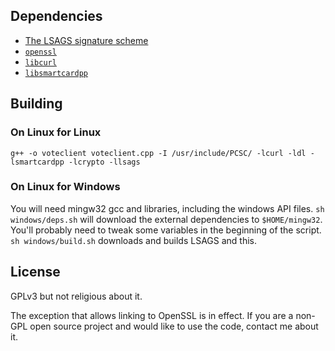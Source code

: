 Dependencies
------------

- [The LSAGS signature scheme](https://github.com/andres-erbsen/LSAGS)
- [`openssl`](https://www.openssl.org/)
- [`libcurl`](http://curl.haxx.se/libcurl/)
- [`libsmartcardpp`](https://code.google.com/p/esteid/downloads/list?can=2&q=smartcardpp&colspec=Filename+Summary+Uploaded+ReleaseDate+Size+DownloadCount)

Building
--------

### On Linux for Linux

    g++ -o voteclient voteclient.cpp -I /usr/include/PCSC/ -lcurl -ldl -lsmartcardpp -lcrypto -llsags

### On Linux for Windows

You will need mingw32 gcc and libraries, including the windows API files.
`sh windows/deps.sh` will download the external dependencies to `$HOME/mingw32`. You'll probably need to tweak some variables in the beginning of the script. `sh windows/build.sh` downloads and builds LSAGS and this.

License
-------

GPLv3 but not religious about it. 

The exception that allows linking to OpenSSL is in effect. If you are a non-GPL open source project and would like to use the code, contact me about it.
